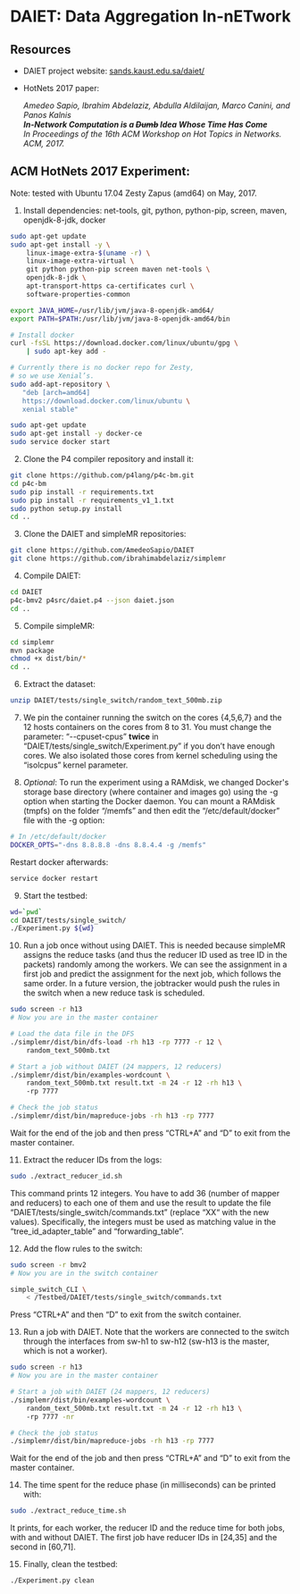 # DAIET: Data Aggregation In-nETwork 


## Resources
* DAIET project website: [sands.kaust.edu.sa/daiet/](sands.kaust.edu.sa/daiet/)
* HotNets 2017 paper: 
  
  *Amedeo Sapio, Ibrahim Abdelaziz, Abdulla Aldilaijan, Marco Canini, and Panos Kalnis <br>
  **In-Network Computation is a ~~Dumb~~ Idea Whose Time Has Come** <br>
  In Proceedings of the 16th ACM Workshop on Hot Topics in Networks. ACM, 2017.*

## ACM HotNets 2017 Experiment:
Note: tested with Ubuntu 17.04 Zesty Zapus (amd64) on May, 2017. 

1. Install dependencies: 
net-tools, git, python, python-pip, screen, maven, openjdk-8-jdk, docker
```bash
sudo apt-get update
sudo apt-get install -y \
    linux-image-extra-$(uname -r) \
    linux-image-extra-virtual \
    git python python-pip screen maven net-tools \
    openjdk-8-jdk \
    apt-transport-https ca-certificates curl \
    software-properties-common

export JAVA_HOME=/usr/lib/jvm/java-8-openjdk-amd64/
export PATH=$PATH:/usr/lib/jvm/java-8-openjdk-amd64/bin

# Install docker
curl -fsSL https://download.docker.com/linux/ubuntu/gpg \
    | sudo apt-key add -

# Currently there is no docker repo for Zesty, 
# so we use Xenial’s.
sudo add-apt-repository \
   "deb [arch=amd64]
   https://download.docker.com/linux/ubuntu \
   xenial stable"

sudo apt-get update
sudo apt-get install -y docker-ce
sudo service docker start
```
2. Clone the P4 compiler repository and install it:
```bash
git clone https://github.com/p4lang/p4c-bm.git
cd p4c-bm
sudo pip install -r requirements.txt
sudo pip install -r requirements_v1_1.txt
sudo python setup.py install
cd ..
```
3. Clone the DAIET and simpleMR repositories:
```bash
git clone https://github.com/AmedeoSapio/DAIET 
git clone https://github.com/ibrahimabdelaziz/simplemr
```
4. Compile DAIET:
```bash
cd DAIET
p4c-bmv2 p4src/daiet.p4 --json daiet.json
cd ..
```
5. Compile simpleMR:
```bash
cd simplemr
mvn package
chmod +x dist/bin/*
cd ..
```
6. Extract the dataset:
```bash
unzip DAIET/tests/single_switch/random_text_500mb.zip
```
7. We pin the container running the switch on the cores {4,5,6,7} and the 12 hosts containers on the cores from 8 to 31. You must change the parameter: “--cpuset-cpus”  **twice** in “DAIET/tests/single_switch/Experiment.py” if you don’t have enough cores. 
We also isolated those cores from kernel scheduling using the “isolcpus” kernel parameter.

8. *Optional*: To run the experiment using a RAMdisk, we changed Docker's storage base directory (where container and images go) using the -g option when starting the Docker daemon. 
You can mount a RAMdisk (tmpfs) on the folder “/memfs” and then edit the “/etc/default/docker” file with the -g option: 
```bash
# In /etc/default/docker
DOCKER_OPTS="-dns 8.8.8.8 -dns 8.8.4.4 -g /memfs"
```
Restart docker afterwards:
```bash
service docker restart
```

9. Start the testbed:
```bash
wd=`pwd`
cd DAIET/tests/single_switch/
./Experiment.py ${wd}
```

10. Run a job once without using DAIET. This is needed because simpleMR assigns the reduce tasks (and thus the reducer ID used as tree ID in the packets) randomly among the workers. We can see the assignment in a first job and predict the assignment for the next job, which follows the same order. In a future version, the jobtracker would push the rules in the switch when a new reduce task is scheduled.
```bash
sudo screen -r h13
# Now you are in the master container

# Load the data file in the DFS
./simplemr/dist/bin/dfs-load -rh h13 -rp 7777 -r 12 \
    random_text_500mb.txt

# Start a job without DAIET (24 mappers, 12 reducers)
./simplemr/dist/bin/examples-wordcount \
    random_text_500mb.txt result.txt -m 24 -r 12 -rh h13 \
    -rp 7777

# Check the job status
./simplemr/dist/bin/mapreduce-jobs -rh h13 -rp 7777
```
Wait for the end of the job and then press “CTRL+A” and “D” to exit from the master container.

11. Extract the reducer IDs from the logs:
```bash
sudo ./extract_reducer_id.sh
```
This command prints 12 integers. You have to add 36 (number of mapper and reducers) to each one of them and use the result to update the file “DAIET/tests/single_switch/commands.txt” (replace “XX“ with the new values).
Specifically, the integers must be used as matching value in the “tree_id_adapter_table” and “forwarding_table”. 

12. Add the flow rules to the switch:
```bash
sudo screen -r bmv2
# Now you are in the switch container

simple_switch_CLI \
    < /Testbed/DAIET/tests/single_switch/commands.txt
```
Press “CTRL+A” and then “D” to exit from the switch container.

13. Run a job with DAIET.
Note that the workers are connected to the switch through the interfaces from sw-h1 to sw-h12 (sw-h13 is the master, which is not a worker).
```bash
sudo screen -r h13
# Now you are in the master container

# Start a job with DAIET (24 mappers, 12 reducers)
./simplemr/dist/bin/examples-wordcount \
    random_text_500mb.txt result.txt -m 24 -r 12 -rh h13 \
    -rp 7777 -nr

# Check the job status
./simplemr/dist/bin/mapreduce-jobs -rh h13 -rp 7777
```
Wait for the end of the job and then press “CTRL+A” and “D” to exit from the master container.

14. The time spent for the reduce phase (in milliseconds) can be printed with:
```bash
sudo ./extract_reduce_time.sh
```
It prints, for each worker, the reducer ID and the reduce time for both jobs, with and without DAIET. The first job have reducer IDs in [24,35] and the second in [60,71].

15. Finally, clean the testbed:
```bash
./Experiment.py clean
```
